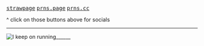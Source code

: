 
[<kbd>strawpage</kbd>]((https://metallicroses.straw.page/))  [<kbd>prns.page</kbd>](https://en.pronouns.page/@veiledsecrets)  [<kbd>prns.cc</kbd>](https://pronouns.cc/@ANTI-HERO.)

^ click on those buttons above for socials

---

![I keep on running______](https://github.com/user-attachments/assets/d39bc642-5d5a-44e2-9122-c653d4df9cbe)
